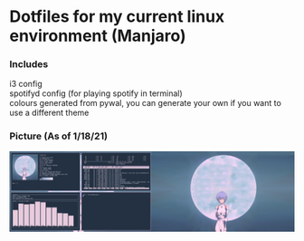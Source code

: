 # Dotfiles for my current linux environment (Manjaro)

### Includes

i3 config  
spotifyd config (for playing spotify in terminal)  
colours generated from pywal, you can generate your own if you want to use a different theme

### Picture (As of 1/18/21)

![picture of my current desktop environment](desktop.png)

